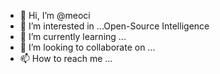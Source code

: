 - 👋 Hi, I’m @meoci
- 👀 I’m interested in ...Open-Source Intelligence
- 🌱 I’m currently learning ...
- 💞️ I’m looking to collaborate on ...
- 📫 How to reach me ...

<!---
meoci/meoci is a ✨ special ✨ repository because its `README.md` (this file) appears on your GitHub profile.
You can click the Preview link to take a look at your changes.
--->
